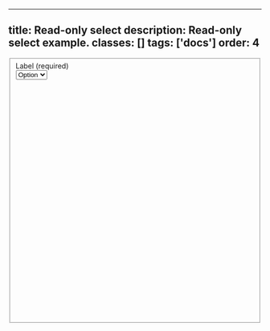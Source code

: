 <!--
 *              © 2025 Visa
 *
 * Licensed under the Apache License, Version 2.0 (the "License");
 * you may not use this file except in compliance with the License.
 * You may obtain a copy of the License at
 *
 *         http://www.apache.org/licenses/LICENSE-2.0
 *
 * Unless required by applicable law or agreed to in writing, software
 * distributed under the License is distributed on an "AS IS" BASIS,
 * WITHOUT WARRANTIES OR CONDITIONS OF ANY KIND, either express or implied.
 * See the License for the specific language governing permissions and
 * limitations under the License.
 *
 -->
---
title: Read-only select
description: Read-only select example. 
classes: []
tags: ['docs']
order: 4
---

<fieldset aria-labelledby="select-readonly-label" class="v-flex v-flex-col v-gap-4">
  <label class="v-label" for="select-readonly-field" id="select-readonly-label">
    Label (required)
  </label>
  <div class="v-input-container v-surface">
    <select aria-describedby="select-readonly-message" class="v-input" id="select-readonly-field" name="select-readonly-example" readonly="" required="">
      <option value="">
      </option>
      <option disabled="" selected="" value="1">
        Option
      </option>
    </select>
    <div class="v-input-control">
      <svg aria-hidden="true" class="v-icon v-icon-visa v-icon-tiny" focusable="false" viewbox="0 0 16 16">
        <use href="#visa-chevron-down-tiny">
        </use>
      </svg>
    </div>
  </div>
</fieldset>
